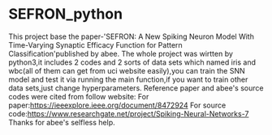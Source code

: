 # SEFRON_python
This project base the paper-'SEFRON: A New Spiking Neuron Model With Time-Varying Synaptic Efficacy Function for Pattern Classification'published by abee.
The whole project was wirtten by python3,it includes 2 codes and  2 sorts of data sets which named iris and wbc(all of them can get from uci website easily),you can train the SNN model and test it via running the main function,if you want to train other data sets,just change  hyperparameters.
Reference paper and abee's source codes were cited from follow website:
For paper:https://ieeexplore.ieee.org/document/8472924
For source code:https://www.researchgate.net/project/Spiking-Neural-Networks-7
Thanks for abee's selfless help.
